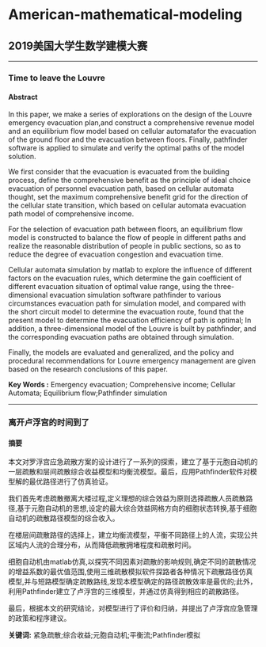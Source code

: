 # American-mathematical-modeling  

## 2019美国大学生数学建模大赛             
----
###                                                  Time to leave the Louvre  
####                                                         Abstract  
   In this paper, we make a series of explorations on the design of the Louvre emergency evacuation plan,and construct a comprehensive revenue model and an equilibrium flow model based on cellular automatafor the evacuation of the ground floor and the evacuation between floors. Finally, pathfinder software is applied to simulate and verify the optimal paths of the model solution.    

We first consider that the evacuation is evacuated from the building process, define the comprehensive benefit as the principle of ideal choice evacuation of personnel evacuation path, based on cellular automata thought, set the maximum comprehensive benefit grid for the direction of the cellular state transition, which based on cellular automata evacuation path model of comprehensive income.    

For the selection of evacuation path between floors, an equilibrium flow model is constructed to balance the flow of people in different paths and realize the reasonable distribution of people in public sections, so as to reduce the degree of evacuation congestion and evacuation time.    

Cellular automata simulation by matlab to explore the influence of different factors on the evacuation rules, which determine the gain coefficient of different evacuation situation of optimal value range, using the three-dimensional evacuation simulation software pathfinder to various circumstances evacuation path for simulation model, and compared with the short circuit model to determine the evacuation route, found that the present model to determine the evacuation efficiency of path is optimal; In addition, a three-dimensional model of the Louvre is built by pathfinder, and the corresponding evacuation paths are obtained through simulation.    

Finally, the models are evaluated and generalized, and the policy and procedural recommendations for Louvre emergency management are given based on the research conclusions of this paper.    

   **Key Words :**  Emergency evacuation;  Comprehensive income;      Cellular Automata; Equilibrium flow;Pathfinder simulation    
   
-----
###                                                   离开卢浮宫的时间到了
####                                                        摘要  
本文对罗浮宫应急疏散方案的设计进行了一系列的探索，建立了基于元胞自动机的一层疏散和层间疏散综合收益模型和均衡流模型。最后，应用Pathfinder软件对模型解的最优路径进行了仿真验证。

我们首先考虑疏散撤离大楼过程,定义理想的综合效益为原则选择疏散人员疏散路径,基于元胞自动机的思想,设定的最大综合效益网格方向的细胞状态转换,基于细胞自动机的疏散路径模型的综合收入。

在楼层间疏散路径的选择上，建立均衡流模型，平衡不同路径上的人流，实现公共区域内人流的合理分布，从而降低疏散拥堵程度和疏散时间。

细胞自动机由matlab仿真,以探究不同因素对疏散的影响规则,确定不同的疏散情况的增益系数的最优值范围,使用三维疏散模拟软件探路者各种情况下疏散路径仿真模型,并与短路模型确定疏散路线,发现本模型确定的路径疏散效率是最优的;此外，利用Pathfinder建立了卢浮宫的三维模型，并通过仿真得到相应的疏散路径。

最后，根据本文的研究结论，对模型进行了评价和归纳，并提出了卢浮宫应急管理的政策和程序建议。

   **关键词:** 紧急疏散;综合收益;元胞自动机;平衡流;Pathfinder模拟
